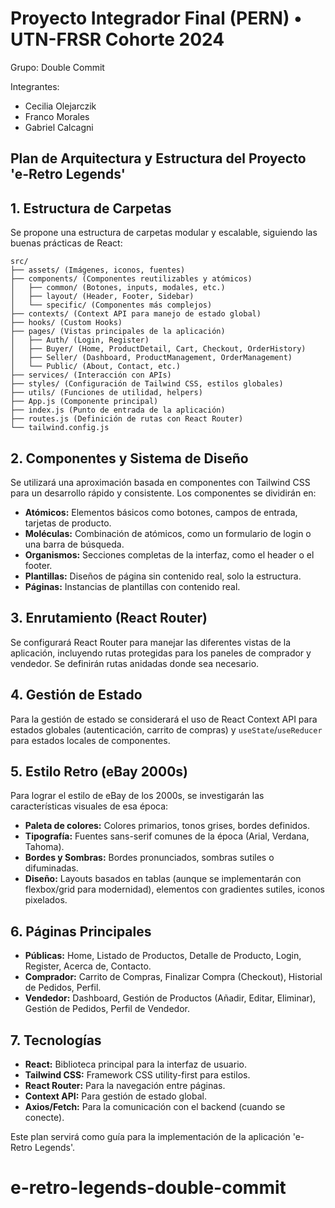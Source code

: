 # Proyecto Integrador Final (PERN) • UTN-FRSR Cohorte 2024

Grupo: Double Commit

Integrantes:

- Cecilia Olejarczik
- Franco Morales
- Gabriel Calcagni

## Plan de Arquitectura y Estructura del Proyecto 'e-Retro Legends'

## 1. Estructura de Carpetas

Se propone una estructura de carpetas modular y escalable, siguiendo las buenas prácticas de React:

```
src/
├── assets/ (Imágenes, iconos, fuentes)
├── components/ (Componentes reutilizables y atómicos)
│   ├── common/ (Botones, inputs, modales, etc.)
│   ├── layout/ (Header, Footer, Sidebar)
│   └── specific/ (Componentes más complejos)
├── contexts/ (Context API para manejo de estado global)
├── hooks/ (Custom Hooks)
├── pages/ (Vistas principales de la aplicación)
│   ├── Auth/ (Login, Register)
│   ├── Buyer/ (Home, ProductDetail, Cart, Checkout, OrderHistory)
│   ├── Seller/ (Dashboard, ProductManagement, OrderManagement)
│   └── Public/ (About, Contact, etc.)
├── services/ (Interacción con APIs)
├── styles/ (Configuración de Tailwind CSS, estilos globales)
├── utils/ (Funciones de utilidad, helpers)
├── App.js (Componente principal)
├── index.js (Punto de entrada de la aplicación)
├── routes.js (Definición de rutas con React Router)
└── tailwind.config.js
```

## 2. Componentes y Sistema de Diseño

Se utilizará una aproximación basada en componentes con Tailwind CSS para un desarrollo rápido y consistente. Los componentes se dividirán en:

- **Atómicos:** Elementos básicos como botones, campos de entrada, tarjetas de producto.
- **Moléculas:** Combinación de atómicos, como un formulario de login o una barra de búsqueda.
- **Organismos:** Secciones completas de la interfaz, como el header o el footer.
- **Plantillas:** Diseños de página sin contenido real, solo la estructura.
- **Páginas:** Instancias de plantillas con contenido real.

## 3. Enrutamiento (React Router)

Se configurará React Router para manejar las diferentes vistas de la aplicación, incluyendo rutas protegidas para los paneles de comprador y vendedor. Se definirán rutas anidadas donde sea necesario.

## 4. Gestión de Estado

Para la gestión de estado se considerará el uso de React Context API para estados globales (autenticación, carrito de compras) y `useState`/`useReducer` para estados locales de componentes.

## 5. Estilo Retro (eBay 2000s)

Para lograr el estilo de eBay de los 2000s, se investigarán las características visuales de esa época:

- **Paleta de colores:** Colores primarios, tonos grises, bordes definidos.
- **Tipografía:** Fuentes sans-serif comunes de la época (Arial, Verdana, Tahoma).
- **Bordes y Sombras:** Bordes pronunciados, sombras sutiles o difuminadas.
- **Diseño:** Layouts basados en tablas (aunque se implementarán con flexbox/grid para modernidad), elementos con gradientes sutiles, iconos pixelados.

## 6. Páginas Principales

- **Públicas:** Home, Listado de Productos, Detalle de Producto, Login, Register, Acerca de, Contacto.
- **Comprador:** Carrito de Compras, Finalizar Compra (Checkout), Historial de Pedidos, Perfil.
- **Vendedor:** Dashboard, Gestión de Productos (Añadir, Editar, Eliminar), Gestión de Pedidos, Perfil de Vendedor.

## 7. Tecnologías

- **React:** Biblioteca principal para la interfaz de usuario.
- **Tailwind CSS:** Framework CSS utility-first para estilos.
- **React Router:** Para la navegación entre páginas.
- **Context API:** Para gestión de estado global.
- **Axios/Fetch:** Para la comunicación con el backend (cuando se conecte).

Este plan servirá como guía para la implementación de la aplicación 'e-Retro Legends'.

# e-retro-legends-double-commit
